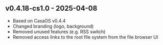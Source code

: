 ## v0.4.18-cs1.0 - 2025-04-08
- Based on CasaOS v0.4.4
- Changed branding (logo, background)
- Removed unused features (e.g. RSS switch)
- Removed access links to the root file system from the file browser UI